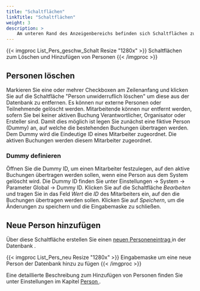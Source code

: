 ```yaml
---
title: "Schaltflächen"
linkTitle: "Schaltflächen"
weight: 3
description: >
    Am unteren Rand des Anzeigenbereichs befinden sich Schaltflächen zum Löschen und Hinzufügen von Personen
---
```

{{< imgproc List_Pers_geschw_Schalt Resize "1280x" >}}
Schaltflächen zum Löschen und Hinzufügen von Personen
{{< /imgproc >}}

## Personen löschen
Markieren Sie eine oder mehrer Checkboxen am Zeilenanfang und klicken Sie auf die Schaltfläche "Person unwiderruflich löschen" um diese aus der Datenbank zu entfernen.
Es können nur externe Personen oder Teilnehmende gelöscht werden. Mitarbeitende können nur entfernt werden, sofern Sie bei keiner aktiven Buchung Verantwortlicher, Organisator oder Ersteller sind. Damit dies möglich ist legen Sie zunächst eine fiktive Person (Dummy) an, auf welche die bestehenden Buchungen übertragen werden. Dem Dummy wird die Eindeutige ID eines  Mitarbeiter zugeordnet. Die aktiven Buchungen werden diesem Mitarbeiter zugeordnet.

### Dummy definieren

Öffnen Sie die Dummy ID, um einen Mitarbeiter festzulegen, auf den aktive Buchungen übertragen werden sollen, wenn eine Person aus dem System gelöscht wird.
Die Dummy ID finden Sie unter Einstellungen -> System -> Parameter Global -> Dummy ID. 
Klicken Sie auf die Schaltfläche _Bearbeiten_ und tragen Sie in das Feld _Wert_ die _ID_ des Mitarbeiters ein, auf den die Buchungen übertragen werden sollen. Klicken Sie auf _Speichern_, um die Änderungen zu speichern und die Eingabemaske zu schließen.

## Neue Person hinzufügen
Über diese Schaltfläche erstellen Sie einen <a href="/einstellungen/personen/"> neuen Personeneintrag </a> in der Datenbank .

{{< imgproc List_Pers_neu Resize "1280x" >}}
Eingabemaske um eine neue Person der Datenbank hinzu zu fügen
{{< /imgproc >}}

Eine detaillierte Beschreibung zum Hinzufügen von Personen finden Sie unter Einstellungen im Kapitel <a href="/einstellungen/personen"> Person </a>.

